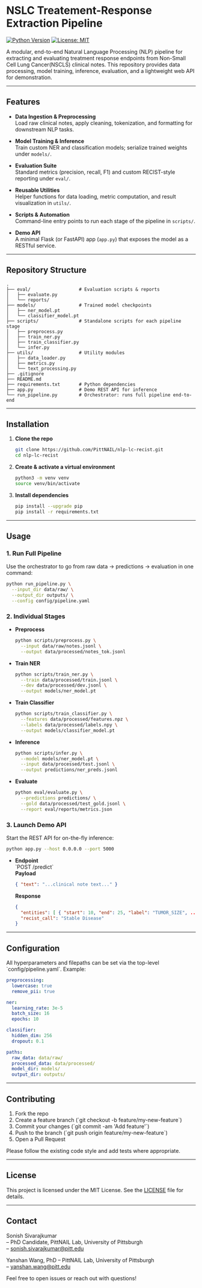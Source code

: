 # NSLC Treatement-Response Extraction Pipeline

[![Python Version](https://img.shields.io/badge/python-3.8%2B-blue.svg)](https://www.python.org/)
[![License: MIT](https://img.shields.io/badge/License-MIT-yellow.svg)](LICENSE)

A modular, end-to-end Natural Language Processing (NLP) pipeline for extracting and evaluating treatment response endpoints from Non-Small Cell Lung Cancer(NSCLS) clinical notes. This repository provides data processing, model training, inference, evaluation, and a lightweight web API for demonstration.

---

## Features

- **Data Ingestion & Preprocessing**  
  Load raw clinical notes, apply cleaning, tokenization, and formatting for downstream NLP tasks.

- **Model Training & Inference**  
  Train custom NER and classification models; serialize trained weights under `models/`.

- **Evaluation Suite**  
  Standard metrics (precision, recall, F1) and custom RECIST-style reporting under `eval/`.

- **Reusable Utilities**  
  Helper functions for data loading, metric computation, and result visualization in `utils/`.

- **Scripts & Automation**  
  Command-line entry points to run each stage of the pipeline in `scripts/`.

- **Demo API**  
  A minimal Flask (or FastAPI) app (`app.py`) that exposes the model as a RESTful service.

---

## Repository Structure

```
.
├── eval/                  # Evaluation scripts & reports
│   ├── evaluate.py
│   └── reports/
├── models/                # Trained model checkpoints
│   ├── ner_model.pt
│   └── classifier_model.pt
├── scripts/               # Standalone scripts for each pipeline stage
│   ├── preprocess.py
│   ├── train_ner.py
│   ├── train_classifier.py
│   └── infer.py
├── utils/                 # Utility modules
│   ├── data_loader.py
│   ├── metrics.py
│   └── text_processing.py
├── .gitignore
├── README.md
├── requirements.txt       # Python dependencies
├── app.py                 # Demo REST API for inference
└── run_pipeline.py        # Orchestrator: runs full pipeline end-to-end
```

---

## Installation

1. **Clone the repo**  
   ```bash
   git clone https://github.com/PittNAIL/nlp-lc-recist.git
   cd nlp-lc-recist
   ```

2. **Create & activate a virtual environment**  
   ```bash
   python3 -m venv venv
   source venv/bin/activate
   ```

3. **Install dependencies**  
   ```bash
   pip install --upgrade pip
   pip install -r requirements.txt
   ```

---

## Usage

### 1. Run Full Pipeline

Use the orchestrator to go from raw data → predictions → evaluation in one command:

```bash
python run_pipeline.py \
  --input_dir data/raw/ \
  --output_dir outputs/ \
  --config config/pipeline.yaml
```

### 2. Individual Stages

- **Preprocess**  
  ```bash
  python scripts/preprocess.py \
    --input data/raw/notes.jsonl \
    --output data/processed/notes_tok.jsonl
  ```

- **Train NER**  
  ```bash
  python scripts/train_ner.py \
    --train data/processed/train.jsonl \
    --dev data/processed/dev.jsonl \
    --output models/ner_model.pt
  ```

- **Train Classifier**  
  ```bash
  python scripts/train_classifier.py \
    --features data/processed/features.npz \
    --labels data/processed/labels.npy \
    --output models/classifier_model.pt
  ```

- **Inference**  
  ```bash
  python scripts/infer.py \
    --model models/ner_model.pt \
    --input data/processed/test.jsonl \
    --output predictions/ner_preds.jsonl
  ```

- **Evaluate**  
  ```bash
  python eval/evaluate.py \
    --predictions predictions/ \
    --gold data/processed/test_gold.jsonl \
    --report eval/reports/metrics.json
  ```

### 3. Launch Demo API

Start the REST API for on-the-fly inference:

```bash
python app.py --host 0.0.0.0 --port 5000
```

- **Endpoint**  
  \`POST /predict\`  
  **Payload**  
  ```json
  { "text": "...clinical note text..." }
  ```  
  **Response**  
  ```json
  {
    "entities": [ { "start": 10, "end": 25, "label": "TUMOR_SIZE", ... } ],
    "recist_call": "Stable Disease"
  }
  ```

---

## Configuration

All hyperparameters and filepaths can be set via the top-level \`config/pipeline.yaml\`. Example:

```yaml
preprocessing:
  lowercase: true
  remove_pii: true

ner:
  learning_rate: 3e-5
  batch_size: 16
  epochs: 10

classifier:
  hidden_dim: 256
  dropout: 0.1

paths:
  raw_data: data/raw/
  processed_data: data/processed/
  model_dir: models/
  output_dir: outputs/
```

---

## Contributing

1. Fork the repo  
2. Create a feature branch (\`git checkout -b feature/my-new-feature\`)  
3. Commit your changes (\`git commit -am 'Add feature'\`)  
4. Push to the branch (\`git push origin feature/my-new-feature\`)  
5. Open a Pull Request  

Please follow the existing code style and add tests where appropriate.

---

## License

This project is licensed under the MIT License. See the [LICENSE](LICENSE) file for details.

---

## Contact

Sonish Sivarajkumar  
– PhD Candidate, PittNAIL Lab, University of Pittsburgh  
–  sonish.sivarajkumar@pitt.edu  

Yanshan Wang, PhD 
– PittNAIL Lab, University of Pittsburgh  
–  yanshan.wang@pitt.edu  

Feel free to open issues or reach out with questions!
